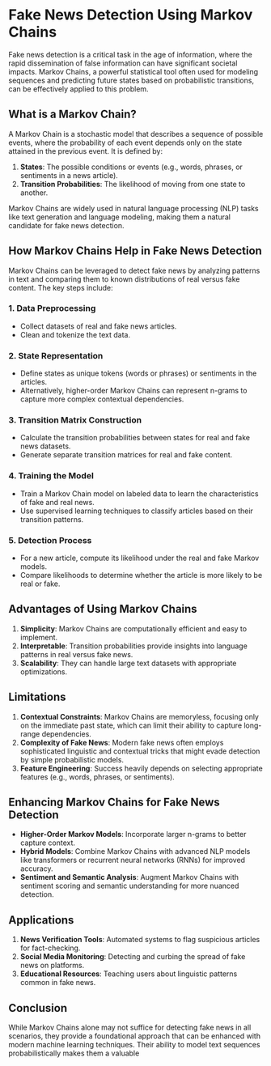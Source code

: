# Fake News Detection Using Markov Chains

Fake news detection is a critical task in the age of information, where the rapid dissemination of false information can have significant societal impacts. Markov Chains, a powerful statistical tool often used for modeling sequences and predicting future states based on probabilistic transitions, can be effectively applied to this problem.

## What is a Markov Chain?

A Markov Chain is a stochastic model that describes a sequence of possible events, where the probability of each event depends only on the state attained in the previous event. It is defined by:

1. **States**: The possible conditions or events (e.g., words, phrases, or sentiments in a news article).
2. **Transition Probabilities**: The likelihood of moving from one state to another.

Markov Chains are widely used in natural language processing (NLP) tasks like text generation and language modeling, making them a natural candidate for fake news detection.

## How Markov Chains Help in Fake News Detection

Markov Chains can be leveraged to detect fake news by analyzing patterns in text and comparing them to known distributions of real versus fake content. The key steps include:

### 1. Data Preprocessing
- Collect datasets of real and fake news articles.
- Clean and tokenize the text data.

### 2. State Representation
- Define states as unique tokens (words or phrases) or sentiments in the articles.
- Alternatively, higher-order Markov Chains can represent n-grams to capture more complex contextual dependencies.

### 3. Transition Matrix Construction
- Calculate the transition probabilities between states for real and fake news datasets.
- Generate separate transition matrices for real and fake content.

### 4. Training the Model
- Train a Markov Chain model on labeled data to learn the characteristics of fake and real news.
- Use supervised learning techniques to classify articles based on their transition patterns.

### 5. Detection Process
- For a new article, compute its likelihood under the real and fake Markov models.
- Compare likelihoods to determine whether the article is more likely to be real or fake.

## Advantages of Using Markov Chains

1. **Simplicity**: Markov Chains are computationally efficient and easy to implement.
2. **Interpretable**: Transition probabilities provide insights into language patterns in real versus fake news.
3. **Scalability**: They can handle large text datasets with appropriate optimizations.

## Limitations

1. **Contextual Constraints**: Markov Chains are memoryless, focusing only on the immediate past state, which can limit their ability to capture long-range dependencies.
2. **Complexity of Fake News**: Modern fake news often employs sophisticated linguistic and contextual tricks that might evade detection by simple probabilistic models.
3. **Feature Engineering**: Success heavily depends on selecting appropriate features (e.g., words, phrases, or sentiments).

## Enhancing Markov Chains for Fake News Detection

- **Higher-Order Markov Models**: Incorporate larger n-grams to better capture context.
- **Hybrid Models**: Combine Markov Chains with advanced NLP models like transformers or recurrent neural networks (RNNs) for improved accuracy.
- **Sentiment and Semantic Analysis**: Augment Markov Chains with sentiment scoring and semantic understanding for more nuanced detection.

## Applications

1. **News Verification Tools**: Automated systems to flag suspicious articles for fact-checking.
2. **Social Media Monitoring**: Detecting and curbing the spread of fake news on platforms.
3. **Educational Resources**: Teaching users about linguistic patterns common in fake news.

## Conclusion

While Markov Chains alone may not suffice for detecting fake news in all scenarios, they provide a foundational approach that can be enhanced with modern machine learning techniques. Their ability to model text sequences probabilistically makes them a valuable
